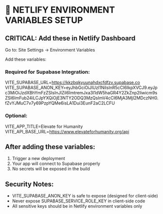 # 🔐 NETLIFY ENVIRONMENT VARIABLES SETUP

## CRITICAL: Add these in Netlify Dashboard

Go to: Site Settings → Environment Variables

Add these variables:

### Required for Supabase Integration:
VITE_SUPABASE_URL=https://kkzbqkyuunahdxcfdfzv.supabase.co
VITE_SUPABASE_ANON_KEY=eyJhbGciOiJIUzI1NiIsInR5cCI6IkpXVCJ9.eyJpc3MiOiJzdXBhYmFzZSIsInJlZiI6ImtremJxa3l1dW5haGR4Y2ZkZnp2Iiwicm9sZSI6ImFub24iLCJpYXQiOjE3NTY2ODQ3MzQsImV4cCI6MjA3MjI2MDczNH0.fZvYJMuC7v7y69PzpYQMe6isLA1Dui3EunF2aC2LCFU

### Optional:
VITE_APP_TITLE=Elevate for Humanity
VITE_API_BASE_URL=https://www.elevateforhumanity.org/api

## After adding these variables:
1. Trigger a new deployment
2. Your app will connect to Supabase properly
3. No secrets will be exposed in the build

## Security Notes:
- VITE_SUPABASE_ANON_KEY is safe to expose (designed for client-side)
- Never expose SUPABASE_SERVICE_ROLE_KEY in client-side code
- All sensitive keys should be in Netlify environment variables only